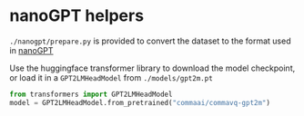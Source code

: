 # nanoGPT helpers

`./nanogpt/prepare.py` is provided to convert the dataset to the format used in [nanoGPT](https://github.com/karpathy/nanoGPT)

Use the huggingface transformer library to download the model checkpoint, or load it in a `GPT2LMHeadModel` from `./models/gpt2m.pt`

```python
from transformers import GPT2LMHeadModel
model = GPT2LMHeadModel.from_pretrained("commaai/commavq-gpt2m")
```
